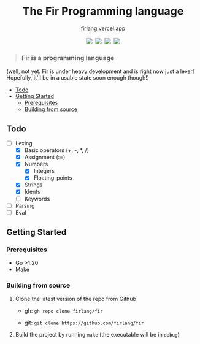 <div align="center">
    <h1>The Fir Programming language</h1>
    <a href="https://firlang.vercel.app">firlang.vercel.app</a><br/>
    <br/>
    <a href="https://github.com/firlang/fir/blob/main/LICENSE"><img src="https://img.shields.io/github/license/firlang/fir"></a>
    &nbsp;<a href="https://github.com/firlang/fir/actions"><img src="https://img.shields.io/github/actions/workflow/status/firlang/fir/go.yml"></a>
    &nbsp;<a href="https://github.com/firlang/fir/blob/main/go.mod"><img src="https://img.shields.io/github/go-mod/go-version/firlang/fir"></a>
    &nbsp;<img src="https://img.shields.io/github/languages/code-size/firlang/fir">
</div>

> ### Fir is a programming language

(well, not yet. Fir is under heavy development and is right now just a lexer! Hopefully, it'll be in a usable state soon enough though!)

* [Todo](#todo)
* [Getting Started](#getting-started)
    - [Prerequisites](#prerequisites)
    - [Building from source](#building-from-source)

## Todo
- [ ] Lexing
    - [x] Basic operators (+, -, *, /)
    - [x] Assignment (:=)
    - [x] Numbers
        - [x] Integers
        - [x] Floating-points
    - [x] Strings
    - [x] Idents
    - [ ] Keywords
- [ ] Parsing
- [ ] Eval

## Getting Started

### Prerequisites
* Go >1.20
* Make


### Building from source
1. Clone the latest version of the repo from Github
    - gh: `gh repo clone firlang/fir`

    - git: `git clone https://github.com/firlang/fir`
2. Build the project by running `make` (the executable will be in `debug`)

